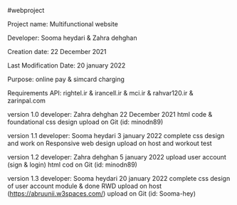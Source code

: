 #webproject

Project name:
	Multifunctional website


Developer: 
	Sooma heydari & Zahra dehghan


Creation date: 
	22 December 2021


Last Modification Date: 
	20 january 2022


Purpose: 
	online pay & simcard charging


Requirements API: 
	rightel.ir & irancell.ir & mci.ir & rahvar120.ir & zarinpal.com


version 1.0
	developer: Zahra dehghan
	22 December 2021
	html code & foundational css design
	upload on Git (id: minodn89)


version 1.1
	developer: Sooma heydari
	3 january 2022
	complete css design and work on Responsive web design
	upload on host and workout test


version 1.2
	developer: Zahra dehghan
	5 january 2022
	upload user account (sign & login) html cod on Git (id: minodn89)


version 1.3
	developer: Sooma heydari
	20 january 2022
	complete css design of user account module & done RWD
	upload on host (https://abruunii.w3spaces.com/)
	upload on Git (id: Sooma-hey)
	
